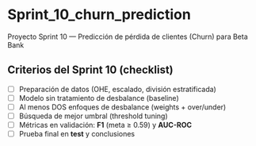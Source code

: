 # Sprint_10_churn_prediction
Proyecto Sprint 10 — Predicción de pérdida de clientes (Churn) para Beta Bank

## Criterios del Sprint 10 (checklist)
- [ ] Preparación de datos (OHE, escalado, división estratificada)
- [ ] Modelo sin tratamiento de desbalance (baseline)
- [ ] Al menos DOS enfoques de desbalance (weights + over/under)
- [ ] Búsqueda de mejor umbral (threshold tuning)
- [ ] Métricas en validación: **F1** (meta ≥ 0.59) y **AUC-ROC**
- [ ] Prueba final en **test** y conclusiones
